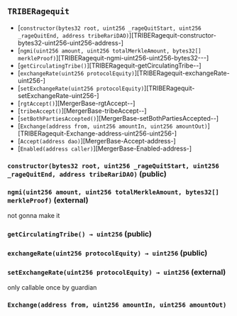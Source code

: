 ## <span id="TRIBERagequit"></span> `TRIBERagequit`



- [`constructor(bytes32 root, uint256 _rageQuitStart, uint256 _rageQuitEnd, address tribeRariDAO)`][TRIBERagequit-constructor-bytes32-uint256-uint256-address-]
- [`ngmi(uint256 amount, uint256 totalMerkleAmount, bytes32[] merkleProof)`][TRIBERagequit-ngmi-uint256-uint256-bytes32---]
- [`getCirculatingTribe()`][TRIBERagequit-getCirculatingTribe--]
- [`exchangeRate(uint256 protocolEquity)`][TRIBERagequit-exchangeRate-uint256-]
- [`setExchangeRate(uint256 protocolEquity)`][TRIBERagequit-setExchangeRate-uint256-]
- [`rgtAccept()`][MergerBase-rgtAccept--]
- [`tribeAccept()`][MergerBase-tribeAccept--]
- [`setBothPartiesAccepted()`][MergerBase-setBothPartiesAccepted--]
- [`Exchange(address from, uint256 amountIn, uint256 amountOut)`][TRIBERagequit-Exchange-address-uint256-uint256-]
- [`Accept(address dao)`][MergerBase-Accept-address-]
- [`Enabled(address caller)`][MergerBase-Enabled-address-]
### <span id="TRIBERagequit-constructor-bytes32-uint256-uint256-address-"></span> `constructor(bytes32 root, uint256 _rageQuitStart, uint256 _rageQuitEnd, address tribeRariDAO)` (public)



### <span id="TRIBERagequit-ngmi-uint256-uint256-bytes32---"></span> `ngmi(uint256 amount, uint256 totalMerkleAmount, bytes32[] merkleProof)` (external)

not gonna make it


### <span id="TRIBERagequit-getCirculatingTribe--"></span> `getCirculatingTribe() → uint256` (public)



### <span id="TRIBERagequit-exchangeRate-uint256-"></span> `exchangeRate(uint256 protocolEquity) → uint256` (public)



### <span id="TRIBERagequit-setExchangeRate-uint256-"></span> `setExchangeRate(uint256 protocolEquity) → uint256` (external)

only callable once by guardian

### <span id="TRIBERagequit-Exchange-address-uint256-uint256-"></span> `Exchange(address from, uint256 amountIn, uint256 amountOut)`



